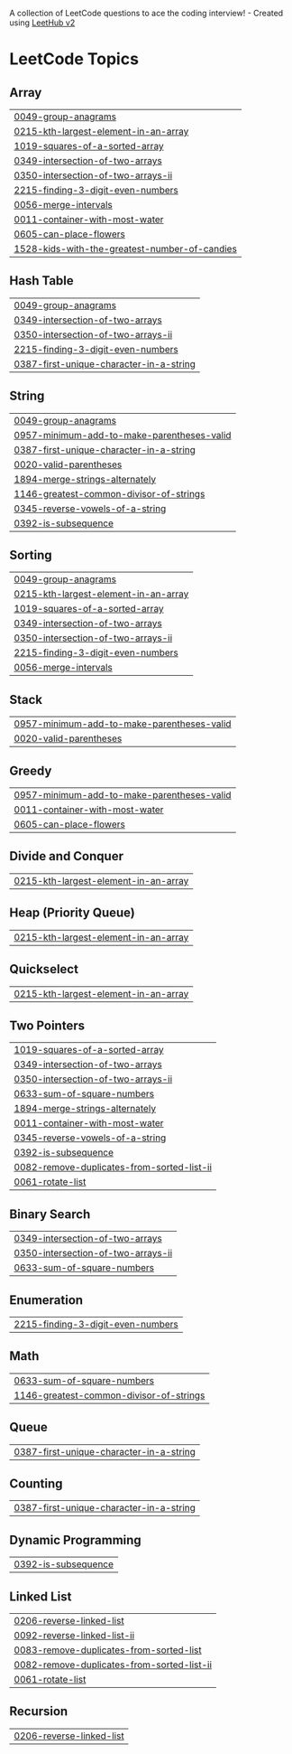A collection of LeetCode questions to ace the coding interview! - Created using [LeetHub v2](https://github.com/arunbhardwaj/LeetHub-2.0)
<!---LeetCode Topics Start-->
# LeetCode Topics
## Array
|  |
| ------- |
| [0049-group-anagrams](https://github.com/BHALA2004/50-Days-Challenge-Java/tree/master/0049-group-anagrams) |
| [0215-kth-largest-element-in-an-array](https://github.com/BHALA2004/50-Days-Challenge-Java/tree/master/0215-kth-largest-element-in-an-array) |
| [1019-squares-of-a-sorted-array](https://github.com/BHALA2004/50-Days-Challenge-Java/tree/master/1019-squares-of-a-sorted-array) |
| [0349-intersection-of-two-arrays](https://github.com/BHALA2004/50-Days-Challenge-Java/tree/master/0349-intersection-of-two-arrays) |
| [0350-intersection-of-two-arrays-ii](https://github.com/BHALA2004/50-Days-Challenge-Java/tree/master/0350-intersection-of-two-arrays-ii) |
| [2215-finding-3-digit-even-numbers](https://github.com/BHALA2004/50-Days-Challenge-Java/tree/master/2215-finding-3-digit-even-numbers) |
| [0056-merge-intervals](https://github.com/BHALA2004/50-Days-Challenge-Java/tree/master/0056-merge-intervals) |
| [0011-container-with-most-water](https://github.com/BHALA2004/50-Days-Challenge-Java/tree/master/0011-container-with-most-water) |
| [0605-can-place-flowers](https://github.com/BHALA2004/50-Days-Challenge-Java/tree/master/0605-can-place-flowers) |
| [1528-kids-with-the-greatest-number-of-candies](https://github.com/BHALA2004/50-Days-Challenge-Java/tree/master/1528-kids-with-the-greatest-number-of-candies) |
## Hash Table
|  |
| ------- |
| [0049-group-anagrams](https://github.com/BHALA2004/50-Days-Challenge-Java/tree/master/0049-group-anagrams) |
| [0349-intersection-of-two-arrays](https://github.com/BHALA2004/50-Days-Challenge-Java/tree/master/0349-intersection-of-two-arrays) |
| [0350-intersection-of-two-arrays-ii](https://github.com/BHALA2004/50-Days-Challenge-Java/tree/master/0350-intersection-of-two-arrays-ii) |
| [2215-finding-3-digit-even-numbers](https://github.com/BHALA2004/50-Days-Challenge-Java/tree/master/2215-finding-3-digit-even-numbers) |
| [0387-first-unique-character-in-a-string](https://github.com/BHALA2004/50-Days-Challenge-Java/tree/master/0387-first-unique-character-in-a-string) |
## String
|  |
| ------- |
| [0049-group-anagrams](https://github.com/BHALA2004/50-Days-Challenge-Java/tree/master/0049-group-anagrams) |
| [0957-minimum-add-to-make-parentheses-valid](https://github.com/BHALA2004/50-Days-Challenge-Java/tree/master/0957-minimum-add-to-make-parentheses-valid) |
| [0387-first-unique-character-in-a-string](https://github.com/BHALA2004/50-Days-Challenge-Java/tree/master/0387-first-unique-character-in-a-string) |
| [0020-valid-parentheses](https://github.com/BHALA2004/50-Days-Challenge-Java/tree/master/0020-valid-parentheses) |
| [1894-merge-strings-alternately](https://github.com/BHALA2004/50-Days-Challenge-Java/tree/master/1894-merge-strings-alternately) |
| [1146-greatest-common-divisor-of-strings](https://github.com/BHALA2004/50-Days-Challenge-Java/tree/master/1146-greatest-common-divisor-of-strings) |
| [0345-reverse-vowels-of-a-string](https://github.com/BHALA2004/50-Days-Challenge-Java/tree/master/0345-reverse-vowels-of-a-string) |
| [0392-is-subsequence](https://github.com/BHALA2004/50-Days-Challenge-Java/tree/master/0392-is-subsequence) |
## Sorting
|  |
| ------- |
| [0049-group-anagrams](https://github.com/BHALA2004/50-Days-Challenge-Java/tree/master/0049-group-anagrams) |
| [0215-kth-largest-element-in-an-array](https://github.com/BHALA2004/50-Days-Challenge-Java/tree/master/0215-kth-largest-element-in-an-array) |
| [1019-squares-of-a-sorted-array](https://github.com/BHALA2004/50-Days-Challenge-Java/tree/master/1019-squares-of-a-sorted-array) |
| [0349-intersection-of-two-arrays](https://github.com/BHALA2004/50-Days-Challenge-Java/tree/master/0349-intersection-of-two-arrays) |
| [0350-intersection-of-two-arrays-ii](https://github.com/BHALA2004/50-Days-Challenge-Java/tree/master/0350-intersection-of-two-arrays-ii) |
| [2215-finding-3-digit-even-numbers](https://github.com/BHALA2004/50-Days-Challenge-Java/tree/master/2215-finding-3-digit-even-numbers) |
| [0056-merge-intervals](https://github.com/BHALA2004/50-Days-Challenge-Java/tree/master/0056-merge-intervals) |
## Stack
|  |
| ------- |
| [0957-minimum-add-to-make-parentheses-valid](https://github.com/BHALA2004/50-Days-Challenge-Java/tree/master/0957-minimum-add-to-make-parentheses-valid) |
| [0020-valid-parentheses](https://github.com/BHALA2004/50-Days-Challenge-Java/tree/master/0020-valid-parentheses) |
## Greedy
|  |
| ------- |
| [0957-minimum-add-to-make-parentheses-valid](https://github.com/BHALA2004/50-Days-Challenge-Java/tree/master/0957-minimum-add-to-make-parentheses-valid) |
| [0011-container-with-most-water](https://github.com/BHALA2004/50-Days-Challenge-Java/tree/master/0011-container-with-most-water) |
| [0605-can-place-flowers](https://github.com/BHALA2004/50-Days-Challenge-Java/tree/master/0605-can-place-flowers) |
## Divide and Conquer
|  |
| ------- |
| [0215-kth-largest-element-in-an-array](https://github.com/BHALA2004/50-Days-Challenge-Java/tree/master/0215-kth-largest-element-in-an-array) |
## Heap (Priority Queue)
|  |
| ------- |
| [0215-kth-largest-element-in-an-array](https://github.com/BHALA2004/50-Days-Challenge-Java/tree/master/0215-kth-largest-element-in-an-array) |
## Quickselect
|  |
| ------- |
| [0215-kth-largest-element-in-an-array](https://github.com/BHALA2004/50-Days-Challenge-Java/tree/master/0215-kth-largest-element-in-an-array) |
## Two Pointers
|  |
| ------- |
| [1019-squares-of-a-sorted-array](https://github.com/BHALA2004/50-Days-Challenge-Java/tree/master/1019-squares-of-a-sorted-array) |
| [0349-intersection-of-two-arrays](https://github.com/BHALA2004/50-Days-Challenge-Java/tree/master/0349-intersection-of-two-arrays) |
| [0350-intersection-of-two-arrays-ii](https://github.com/BHALA2004/50-Days-Challenge-Java/tree/master/0350-intersection-of-two-arrays-ii) |
| [0633-sum-of-square-numbers](https://github.com/BHALA2004/50-Days-Challenge-Java/tree/master/0633-sum-of-square-numbers) |
| [1894-merge-strings-alternately](https://github.com/BHALA2004/50-Days-Challenge-Java/tree/master/1894-merge-strings-alternately) |
| [0011-container-with-most-water](https://github.com/BHALA2004/50-Days-Challenge-Java/tree/master/0011-container-with-most-water) |
| [0345-reverse-vowels-of-a-string](https://github.com/BHALA2004/50-Days-Challenge-Java/tree/master/0345-reverse-vowels-of-a-string) |
| [0392-is-subsequence](https://github.com/BHALA2004/50-Days-Challenge-Java/tree/master/0392-is-subsequence) |
| [0082-remove-duplicates-from-sorted-list-ii](https://github.com/BHALA2004/50-Days-Challenge-Java/tree/master/0082-remove-duplicates-from-sorted-list-ii) |
| [0061-rotate-list](https://github.com/BHALA2004/50-Days-Challenge-Java/tree/master/0061-rotate-list) |
## Binary Search
|  |
| ------- |
| [0349-intersection-of-two-arrays](https://github.com/BHALA2004/50-Days-Challenge-Java/tree/master/0349-intersection-of-two-arrays) |
| [0350-intersection-of-two-arrays-ii](https://github.com/BHALA2004/50-Days-Challenge-Java/tree/master/0350-intersection-of-two-arrays-ii) |
| [0633-sum-of-square-numbers](https://github.com/BHALA2004/50-Days-Challenge-Java/tree/master/0633-sum-of-square-numbers) |
## Enumeration
|  |
| ------- |
| [2215-finding-3-digit-even-numbers](https://github.com/BHALA2004/50-Days-Challenge-Java/tree/master/2215-finding-3-digit-even-numbers) |
## Math
|  |
| ------- |
| [0633-sum-of-square-numbers](https://github.com/BHALA2004/50-Days-Challenge-Java/tree/master/0633-sum-of-square-numbers) |
| [1146-greatest-common-divisor-of-strings](https://github.com/BHALA2004/50-Days-Challenge-Java/tree/master/1146-greatest-common-divisor-of-strings) |
## Queue
|  |
| ------- |
| [0387-first-unique-character-in-a-string](https://github.com/BHALA2004/50-Days-Challenge-Java/tree/master/0387-first-unique-character-in-a-string) |
## Counting
|  |
| ------- |
| [0387-first-unique-character-in-a-string](https://github.com/BHALA2004/50-Days-Challenge-Java/tree/master/0387-first-unique-character-in-a-string) |
## Dynamic Programming
|  |
| ------- |
| [0392-is-subsequence](https://github.com/BHALA2004/50-Days-Challenge-Java/tree/master/0392-is-subsequence) |
## Linked List
|  |
| ------- |
| [0206-reverse-linked-list](https://github.com/BHALA2004/50-Days-Challenge-Java/tree/master/0206-reverse-linked-list) |
| [0092-reverse-linked-list-ii](https://github.com/BHALA2004/50-Days-Challenge-Java/tree/master/0092-reverse-linked-list-ii) |
| [0083-remove-duplicates-from-sorted-list](https://github.com/BHALA2004/50-Days-Challenge-Java/tree/master/0083-remove-duplicates-from-sorted-list) |
| [0082-remove-duplicates-from-sorted-list-ii](https://github.com/BHALA2004/50-Days-Challenge-Java/tree/master/0082-remove-duplicates-from-sorted-list-ii) |
| [0061-rotate-list](https://github.com/BHALA2004/50-Days-Challenge-Java/tree/master/0061-rotate-list) |
## Recursion
|  |
| ------- |
| [0206-reverse-linked-list](https://github.com/BHALA2004/50-Days-Challenge-Java/tree/master/0206-reverse-linked-list) |
<!---LeetCode Topics End-->